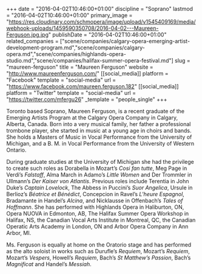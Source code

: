 +++
date = "2016-04-02T10:46:00+01:00"
discipline = "Soprano"
lastmod = "2016-04-02T10:46:00+01:00"
primary_image = "https://res.cloudinary.com/schmopera/image/upload/v1545409169/media/webhook-uploads/1459590350708/2016-04-02---Maureen-Ferguson.jpg.jpg"
publishDate = "2016-04-02T10:46:00+01:00"
related_companies = ["scene/companies/calgary-opera-emerging-artist-development-program.md","scene/companies/calgary-opera.md","scene/companies/highlands-opera-studio.md","scene/companies/halifax-summer-opera-festival.md"]
slug = "maureen-ferguson"
title = "Maureen Ferguson"
website = "http://www.maureenferguson.com/"
[[social_media]]
platform = "Facebook"
template = "social-media"
url = "https://www.facebook.com/maureen.ferguson.182"
[[social_media]]
platform = "Twitter"
template = "social-media"
url = "https://twitter.com/mfergu26"
_template = "people_single"
+++

Toronto based Soprano, Maureen Ferguson, is a recent graduate of the Emerging Artists Program at the Calgary Opera Company in Calgary, Alberta, Canada.
Born into a very musical family, her father a professional trombone player, she started in music at a young age in choirs and bands. She holds a Masters of Music in Vocal Performance from the University of Michigan, and a B. M. in Vocal Performance from the University of Western Ontario.

During graduate studies at the University of Michigan she had the privilege to create such roles as Dorabella in Mozart’s *Cosi fan tutte*, Meg Page in Verdi’s *Falstaff*, Alma March in Adamo’s *Little Women* and Der Trommler in Ullmann’s *Der Kaiser von Atlantis*. Previous roles include Terentia in John Duke’s *Captain Lovelock*, The Abbess in Puccini’s *Suor Angelica*, Ursule in Berlioz’s *Béatrice et Bénédict*, Concepcion in Ravel’s *L’heure Espagnol*, Bradamante in Handel’s *Alcina*, and Nicklausse in Offenbach’s *Tales of Hoffmann*. She has performed with Highlands Opera in Haliburton, ON, Opera NUOVA in Edmonton, AB, The Halifax Summer Opera Workshop in Halifax, NS, the Canadian Vocal Arts Institute in Montreal, QC, the Canadian Operatic Arts Academy in London, ON and Arbor Opera Company in Ann Arbor, MI.

Ms. Ferguson is equally at home on the Oratorio stage and has performed as the alto soloist in works such as Durufle’s *Requiem*, Mozart’s *Requiem*, Mozart’s *Vespers*, Howell’s *Requiem*, Bach’s *St Matthew’s Passion*, Bach’s *Magnificat* and Handel’s *Messiah*.
